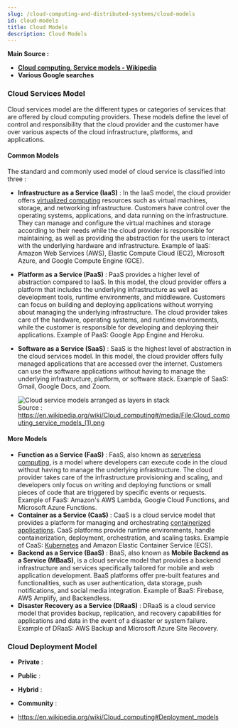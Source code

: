 ```yaml
---
slug: /cloud-computing-and-distributed-systems/cloud-models
id: cloud-models
title: Cloud Models
description: Cloud Models
---
```


**Main Source :**

- **[Cloud computing, Service models - Wikipedia](https://en.wikipedia.org/wiki/Cloud_computing#Service_models)**
- **Various Google searches**

### Cloud Services Model

Cloud services model are the different types or categories of services that are offered by cloud computing providers. These models define the level of control and responsibility that the cloud provider and the customer have over various aspects of the cloud infrastructure, platforms, and applications.

#### Common Models

The standard and commonly used model of cloud service is classified into three :

- **Infrastructure as a Service (IaaS)** : In the IaaS model, the cloud provider offers [virtualized computing](/cloud-computing-and-distributed-systems/virtualization) resources such as virtual machines, storage, and networking infrastructure. Customers have control over the operating systems, applications, and data running on the infrastructure. They can manage and configure the virtual machines and storage according to their needs while the cloud provider is responsible for maintaining, as well as providing the abstraction for the users to interact with the underlying hardware and infrastructure. Example of IaaS: Amazon Web Services (AWS), Elastic Compute Cloud (EC2), Microsoft Azure, and Google Compute Engine (GCE).
- **Platform as a Service (PaaS)** : PaaS provides a higher level of abstraction compared to IaaS. In this model, the cloud provider offers a platform that includes the underlying infrastructure as well as development tools, runtime environments, and middleware. Customers can focus on building and deploying applications without worrying about managing the underlying infrastructure. The cloud provider takes care of the hardware, operating systems, and runtime environments, while the customer is responsible for developing and deploying their applications. Example of PaaS: Google App Engine and Heroku.
- **Software as a Service (SaaS)** : SaaS is the highest level of abstraction in the cloud services model. In this model, the cloud provider offers fully managed applications that are accessed over the internet. Customers can use the software applications without having to manage the underlying infrastructure, platform, or software stack. Example of SaaS: Gmail, Google Docs, and Zoom.

  ![Cloud service models arranged as layers in stack](./cloud-models.png)  
   Source : https://en.wikipedia.org/wiki/Cloud_computing#/media/File:Cloud_computing_service_models_(1).png

#### More Models

- **Function as a Service (FaaS)** : FaaS, also known as [serverless computing](/backend-development/serverless), is a model where developers can execute code in the cloud without having to manage the underlying infrastructure. The cloud provider takes care of the infrastructure provisioning and scaling, and developers only focus on writing and deploying functions or small pieces of code that are triggered by specific events or requests. Example of FaaS: Amazon's AWS Lambda, Google Cloud Functions, and Microsoft Azure Functions.
- **Container as a Service (CaaS)** : CaaS is a cloud service model that provides a platform for managing and orchestrating [containerized applications](/cloud-computing-and-distributed-systems/containerization). CaaS platforms provide runtime environments, handle containerization, deployment, orchestration, and scaling tasks. Example of CaaS: [Kubernetes](/cloud-computing-and-distributed-systems/docker-and-kubernetes#kubernetes) and Amazon Elastic Container Service (ECS).
- **Backend as a Service (BaaS)** : BaaS, also known as **Mobile Backend as a Service (MBaaS)**, is a cloud service model that provides a backend infrastructure and services specifically tailored for mobile and web application development. BaaS platforms offer pre-built features and functionalities, such as user authentication, data storage, push notifications, and social media integration. Example of BaaS: Firebase, AWS Amplify, and Backendless.
- **Disaster Recovery as a Service (DRaaS)** : DRaaS is a cloud service model that provides backup, replication, and recovery capabilities for applications and data in the event of a disaster or system failure. Example of DRaaS: AWS Backup and Microsoft Azure Site Recovery.

### Cloud Deployment Model

- **Private** :
- **Public** :
- **Hybrid** :
- **Community** :

- https://en.wikipedia.org/wiki/Cloud_computing#Deployment_models

